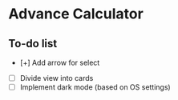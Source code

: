 # Advance Calculator

## To-do list

- [+] Add arrow for select
- [ ] Divide view into cards
- [ ] Implement dark mode (based on OS settings)
